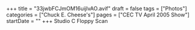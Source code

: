 +++
title = "33jwbFCJmOM16uijlvAO.avif"
draft = false
tags = ["Photos"]
categories = ["Chuck E. Cheese's"]
pages = ["CEC TV April 2005 Show"]
startDate = ""
+++
Studio C Floppy Scan
